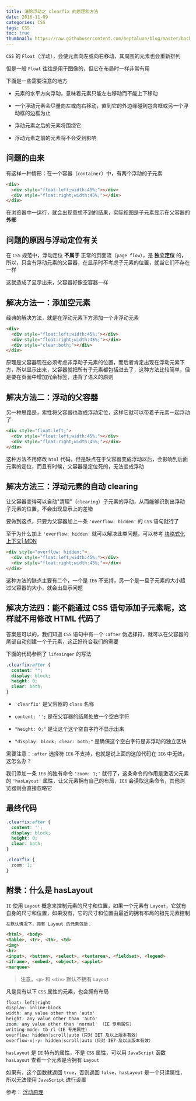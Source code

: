 ```yaml
---
title: 清除浮动之 clearfix 的原理和方法
date: 2016-11-09
categories: CSS
tags: CSS
toc: true
thumbnail: https://raw.githubusercontent.com/heptaluan/blog/master/backups/cdn/cover/01.jpg
---
```


`CSS` 的 `Float`（浮动），会使元素向左或向右移动，其周围的元素也会重新排列

但是一般 `Float` 往往是用于图像的，但它在布局时一样非常有用

<!--more-->

下面是一些需要注意的地方

* 元素的水平方向浮动，意味着元素只能左右移动而不能上下移动

* 一个浮动元素会尽量向左或向右移动，直到它的外边缘碰到包含框或另一个浮动框的边框为止

* 浮动元素之后的元素将围绕它

* 浮动元素之前的元素将不会受到影响


## 问题的由来

有这样一种情形：在一个容器（`container`）中，有两个浮动的子元素

```html
<div>
  <div style="float:left;width:45%;"></div>
  <div style="float:right;width:45%;"></div>
</div>
```

在浏览器中一运行，就会出现意想不到的结果，实际视图是子元素显示在父容器的**外部**

## 问题的原因与浮动定位有关

在 `CSS` 规范中，浮动定位 **不属于** 正常的页面流（`page flow`），是 **独立定位** 的，所以，只含有浮动元素的父容器，在显示时不考虑子元素的位置，就当它们不存在一样

这就造成了显示出来，父容器好像空容器一样

## 解决方法一：添加空元素

经典的解决方法，就是在浮动元素下方添加一个非浮动元素

```html
<div>
  <div style="float:left;width:45%;"></div>
  <div style="float:right;width:45%;"></div>
  <div style="clear:both;"></div>
</div>
```

原理是父容器现在必须考虑非浮动子元素的位置，而后者肯定出现在浮动元素下方，所以显示出来，父容器就把所有子元素都包括进去了，这种方法比较简单，但是要在页面中增加冗余标签，违背了语义的原则

## 解决方法二：浮动的父容器

另一种思路是，索性将父容器也改成浮动定位，这样它就可以带着子元素一起浮动了

```html
<div style="float:left;">
  <div style="float:left;width:45%;"></div>
  <div style="float:right;width:45%;"></div>
</div>
```

这种方法不用修改 `html` 代码，但是缺点在于父容器变成浮动以后，会影响到后面元素的定位，而且有时候，父容器是定位死的，无法变成浮动

## 解决方法三：浮动元素的自动 clearing

让父容器变得可以自动"清理"（`clearing`）子元素的浮动，从而能够识别出浮动子元素的位置，不会出现显示上的差错

要做到这点，只要为父容器加上一条 `'overflow: hidden'` 的 `CSS` 语句就行了

至于为什么加上 `'overflow: hidden'` 就可以解决此类问题，可以参考 [块格式化上下文| MDN](https://developer.mozilla.org/zh-CN/docs/Web/Guide/CSS/Block_formatting_context)

```html
<div style="overflow: hidden;">
  <div style="float:left;width:45%;"></div>
  <div style="float:right;width:45%;"></div>
</div>
```

这种方法的缺点主要有二个，一个是 `IE6` 不支持，另一个是一旦子元素的大小超过父容器的大小，就会出显示问题

## 解决方法四：能不能通过 CSS 语句添加子元素呢，这样就不用修改 HTML 代码了

答案是可以的，我们知道 `CSS` 语句中有一个 `:after` 伪选择符，就可以在父容器的尾部自动创建一个子元素，这正好符合我们的需要

下面的代码参照了 `lifesinger` 的写法

```css
.clearfix:after {
  content: "";
  display: block;
  height: 0;
  clear: both;
}
```

* `'clearfix'` 是父容器的 `class` 名称

* `content: '';` 是在父容器的结尾处放一个空白字符

* `"height: 0;"` 是让这个这个空白字符不显示出来

* `"display: block; clear: both;"` 是确保这个空白字符是非浮动的独立区块


需要注意：`:after` 选择符 `IE6` 不支持，也就是说上面的这段代码在 `IE6` 中无效，这怎么办？

我们添加一条 `IE6` 的独有命令 `'zoom: 1;'` 就行了，这条命令的作用是激活父元素的 `'hasLayout'` 属性，让父元素拥有自己的布局，`IE6` 会读取这条命令，其他浏览器则会直接忽略它

## 最终代码

```css
.clearfix:after {
  content: '';
  display: block;
  height: 0;
  clear: both;
}

.clearfix {
  zoom: 1;
}
```

## 附录：什么是 hasLayout

`IE` 使用 `Layout` 概念来控制元素的尺寸和位置，如果一个元素有 `Layout`，它就有自身的尺寸和位置，如果没有，它的尺寸和位置由最近的拥有布局的祖先元素控制

```html
在默认情况下，拥有 Layout 的元素包括：

<html>, <body>
<table>, <tr>, <th>, <td>
<img>
<hr>
<input>, <button>, <select>, <textarea>, <fieldset>, <legend>
<iframe>, <embed>, <object>, <applet>
<marquee>
```

> 注意，`<p>` 和 `<div>` 默认不拥有 `Layout`

凡是具有以下 `CSS` 属性的元素，也会拥有布局

```css
float: left|right
display: inline-block
width: any value other than 'auto'
height: any value other than 'auto'
zoom: any value other than 'normal' （IE 专用属性）
writing-mode: tb-rl（IE 专用属性）
overflow: hidden|scroll|auto（只对 IE7 及以上版本有效）
overflow-x|-y: hidden|scroll|auto（只对 IE7 及以上版本有效）
```

`hasLayout` 是 `IE` 特有的属性，不是 `CSS` 属性，可以用 `JavaScript` 函数 `hasLayout` 查看一个元素是否拥有 `Layout`

如果有，这个函数就返回 `true`，否则返回 `false`，`hasLayout` 是一个只读属性，所以无法使用 `JavaScript` 进行设置

参考： [浮动原理](http://www.w3cfuns.com/blog-5452328-5400604.html)


